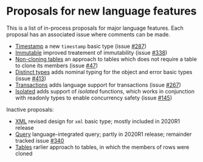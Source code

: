 # Proposals for new language features

This is a list of in-process proposals for major language features. Each proposal has an associated issue where comments can be made.
  
  * [Timestamp](timestamp/timestamp.md) a new `timestamp` basic type (issue [#287](https://github.com/ballerina-platform/ballerina-spec/issues/287))
  * [Immutable](immutable/immutable.md) improved treatement of immutability (issue [#338](https://github.com/ballerina-platform/ballerina-spec/issues/338))
  * [Non-cloning tables](tablenoclone/tablenoclone.md) an approach to tables which does not require a table to clone its members (issue [#47](https://github.com/ballerina-platform/ballerina-spec/issues/47))
  * [Distinct types](distinct/distinct.md) adds nominal typing for the object and error basic types (issue [#413](https://github.com/ballerina-platform/ballerina-spec/issues/413))
  * [Transactions](transaction/transaction.md) adds language support for transactions (issue [#267](https://github.com/ballerina-platform/ballerina-spec/issues/267))
  * [Isolated](isolated/isolated.md) adds support of _isolated_ functions, which works in conjunction with readonly types to enable concurrency safety (issue [#145](https://github.com/ballerina-platform/ballerina-spec/issues/145))

Inactive proposals:
  * [XML](xml/xml.md) revised design for `xml` basic type; mostly included in 2020R1 release
  * [Query](query/query.md) language-integrated query; partly in 2020R1 release; remainder tracked issue [#340](https://github.com/ballerina-platform/ballerina-spec/issues/340)
  * [Tables](table/table.md) rarlier approach to tables, in which the members of rows were cloned
